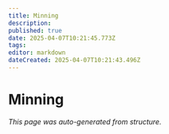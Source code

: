 ```yaml
---
title: Minning
description: 
published: true
date: 2025-04-07T10:21:45.773Z
tags: 
editor: markdown
dateCreated: 2025-04-07T10:21:43.496Z
---
```


# Minning

*This page was auto-generated from structure.*